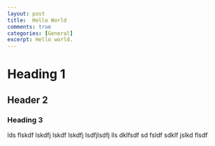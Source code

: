 ```yaml
---
layout: post
title:  Hello World
comments: true
categories: [General]
excerpt: Hello world.
---
```


# Heading 1

## Header 2

### Heading 3

lds flskdf lskdfj lskdf lskdfj lsdfjlsdfj lls dklfsdf
sd fsldf sdklf jslkd flsdf 

